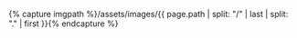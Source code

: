 {% capture imgpath %}/assets/images/{{ page.path | split: "/" | last | split: "." | first }}{% endcapture %}